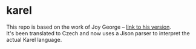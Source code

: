 # karel
This repo is based on the work of Joy George – [link to his version](http://joymononline.in/apps/karel/karel.htm).  
It's been translated to Czech and now uses a Jison parser to interpret the actual Karel language.
